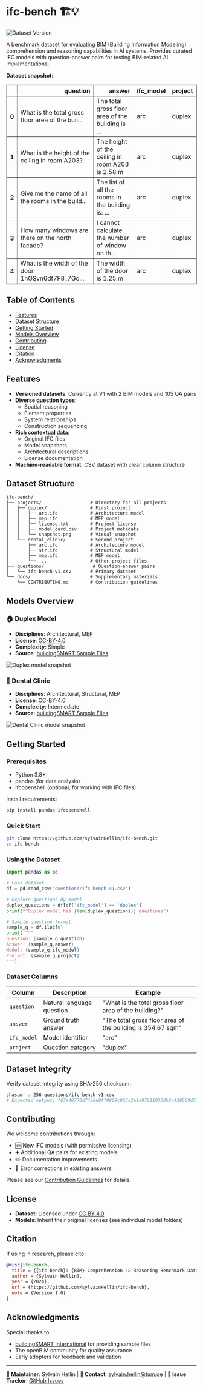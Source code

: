 # ifc-bench 🏗️💡
![Dataset Version](https://img.shields.io/badge/version-v1.0-blue)

A benchmark dataset for evaluating BIM (Building Information Modeling) comprehension and reasoning capabilities in AI systems. Provides curated IFC models with question-answer pairs for testing BIM-related AI implementations.

**Dataset snapshot:**
<div>
<table border="1" class="dataframe">
  <thead>
    <tr style="text-align: right;">
      <th></th>
      <th>question</th>
      <th>answer</th>
      <th>ifc_model</th>
      <th>project</th>
    </tr>
  </thead>
  <tbody>
    <tr>
      <th>0</th>
      <td>What is the total gross floor area of the buil...</td>
      <td>The total gross floor area of the building is ...</td>
      <td>arc</td>
      <td>duplex</td>
    </tr>
    <tr>
      <th>1</th>
      <td>What is the height of the ceiling in room A203?</td>
      <td>The height of the ceiling in room A203 is 2.58 m</td>
      <td>arc</td>
      <td>duplex</td>
    </tr>
    <tr>
      <th>2</th>
      <td>Give me the name of all the rooms in the build...</td>
      <td>The list of all the rooms in the building is: ...</td>
      <td>arc</td>
      <td>duplex</td>
    </tr>
    <tr>
      <th>3</th>
      <td>How many windows are there on the north facade?</td>
      <td>I cannot calculate the number of window on th...</td>
      <td>arc</td>
      <td>duplex</td>
    </tr>
    <tr>
      <th>4</th>
      <td>What is the width of the door 1hOSvn6df7F8_7Gc...</td>
      <td>The width of the door is 1.25 m</td>
      <td>arc</td>
      <td>duplex</td>
    </tr>
  </tbody>
</table>
</div>


## Table of Contents
- [Features](#features)
- [Dataset Structure](#dataset-structure)
- [Getting Started](#getting-started)
- [Models Overview](#models-overview)
- [Contributing](#contributing)
- [License](#license)
- [Citation](#citation)
- [Acknowledgments](#acknowledgments)

## Features

- **Versioned datasets**: Currently at V1 with 2 BIM models and 105 QA pairs
- **Diverse question types**:
  - Spatial reasoning
  - Element properties
  - System relationships
  - Construction sequencing
- **Rich contextual data**:
  - Original IFC files
  - Model snapshots
  - Architectural descriptions
  - License documentation
- **Machine-readable format**: CSV dataset with clear column structure

## Dataset Structure

```
ifc-bench/
├── projects/                  # Directory for all projects
│   ├── duplex/                # First project
│   │   ├── arc.ifc            # Architecture model
│   │   ├── mep.ifc            # MEP model
│   │   ├── license.txt        # Project license
│   │   ├── model_card.csv     # Project metadata
│   │   └── snapshot.png       # Visual snapshot
│   └── dental_clinic/         # Second project
│       ├── arc.ifc            # Architecture model
│       ├── str.ifc            # Structural model
│       ├── mep.ifc            # MEP model
│       └── ...                # Other project files
├── questions/                  # Question-answer pairs
│   └── ifc-bench-v1.csv       # Primary dataset
└── docs/                      # Supplementary materials
    └── CONTRIBUTING.md        # Contribution guidelines
```

## Models Overview

### 🏠 Duplex Model
- **Disciplines**: Architectural, MEP
- **License**: [CC-BY-4.0](models/duplex/license.txt)
- **Complexity**: Simple
- **Source**: [buildingSMART Sample Files](https://github.com/buildingsmart-community/Community-Sample-Test-Files)

![Duplex model snapshot](models/duplex/snapshot.png)

### 🏥 Dental Clinic
- **Disciplines**: Architectural, Structural, MEP
- **License**: [CC-BY-4.0](models/dental_clinic/license.txt)
- **Complexity**: Intermediate
- **Source**: [buildingSMART Sample Files](https://github.com/buildingsmart-community/Community-Sample-Test-Files)

![Dental Clinic model snapshot](models/dental_clinic/snapshot.png)

## Getting Started

### Prerequisites
- Python 3.8+
- pandas (for data analysis)
- ifcopenshell (optional, for working with IFC files)

Install requirements:
```bash
pip install pandas ifcopenshell
```

### Quick Start
```bash
git clone https://github.com/sylvainHellin/ifc-bench.git
cd ifc-bench
```

### Using the Dataset
```python
import pandas as pd

# Load dataset
df = pd.read_csv('questions/ifc-bench-v1.csv')

# Explore questions by model
duplex_questions = df[df['ifc_model'] == 'duplex']
print(f"Duplex model has {len(duplex_questions)} questions")

# Sample question format
sample_q = df.iloc[0]
print(f"""
Question: {sample_q.question}
Answer: {sample_q.answer}
Model: {sample_q.ifc_model}
Project: {sample_q.project}
""")
```

### Dataset Columns
| Column | Description | Example |
|--------|-------------|---------|
| `question` | Natural language question | "What is the total gross floor area of the building?" |
| `answer` | Ground truth answer | "The total gross floor area of the building is 354.67 sqm" |
| `ifc_model` | Model identifier | "arc" |
| `project` | Question category | "duplex" |

## Dataset Integrity
Verify dataset integrity using SHA-256 checksum:

```bash
shasum -a 256 questions/ifc-bench-v1.csv
# Expected output: f67a48770d74b6e0ff0868c923c3e1d976110350b2c439564d7ceccc16a46f35
```

## Contributing

We welcome contributions through:
- 🆕 New IFC models (with permissive licensing)
- ➕ Additional QA pairs for existing models
- ✏️ Documentation improvements
- 🐛 Error corrections in existing answers

Please see our [Contribution Guidelines](docs/CONTRIBUTING.md) for details.

## License

- **Dataset**: Licensed under [CC BY 4.0](https://creativecommons.org/licenses/by/4.0/)
- **Models**: Inherit their original licenses (see individual model folders)

## Citation

If using in research, please cite:
```bibtex
@misc{ifc-bench,
  title = {{ifc-bench}: {BIM} Comprehension \& Reasoning Benchmark Dataset},
  author = {Sylvain Hellin},
  year = {2024},
  url = {https://github.com/sylvainHellin/ifc-bench},
  note = {Version 1.0}
}
```

## Acknowledgments

Special thanks to:
- [buildingSMART International](https://www.buildingsmart.org/) for providing sample files
- The openBIM community for quality assurance
- Early adopters for feedback and validation

---

**📌 Maintainer**: Sylvain Hellin | **📧 Contact**: [sylvain.hellin@tum.de](mailto:sylvain.hellin@tum.de) | **🐛 Issue Tracker**: [GitHub Issues](https://github.com/sylvainHellin/ifc-bench/issues)
